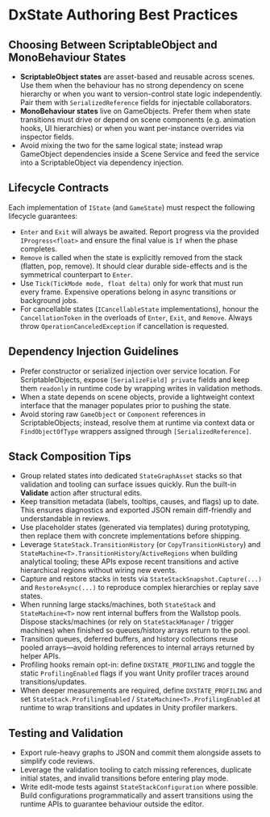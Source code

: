 # DxState Authoring Best Practices

## Choosing Between ScriptableObject and MonoBehaviour States

- **ScriptableObject states** are asset-based and reusable across scenes. Use them when the behaviour has no strong dependency on scene hierarchy or when you want to version-control state logic independently. Pair them with `SerializedReference` fields for injectable collaborators.
- **MonoBehaviour states** live on GameObjects. Prefer them when state transitions must drive or depend on scene components (e.g. animation hooks, UI hierarchies) or when you want per-instance overrides via inspector fields.
- Avoid mixing the two for the same logical state; instead wrap GameObject dependencies inside a Scene Service and feed the service into a ScriptableObject via dependency injection.

## Lifecycle Contracts

Each implementation of `IState` (and `GameState`) must respect the following lifecycle guarantees:

- `Enter` and `Exit` will always be awaited. Report progress via the provided `IProgress<float>` and ensure the final value is `1f` when the phase completes.
- `Remove` is called when the state is explicitly removed from the stack (flatten, pop, remove). It should clear durable side-effects and is the symmetrical counterpart to `Enter`.
- Use `Tick(TickMode mode, float delta)` only for work that must run every frame. Expensive operations belong in async transitions or background jobs.
- For cancellable states (`ICancellableState` implementations), honour the `CancellationToken` in the overloads of `Enter`, `Exit`, and `Remove`. Always throw `OperationCanceledException` if cancellation is requested.

## Dependency Injection Guidelines

- Prefer constructor or serialized injection over service location. For ScriptableObjects, expose `[SerializeField] private` fields and keep them `readonly` in runtime code by wrapping writes in validation methods.
- When a state depends on scene objects, provide a lightweight context interface that the manager populates prior to pushing the state.
- Avoid storing raw `GameObject` or `Component` references in ScriptableObjects; instead, resolve them at runtime via context data or `FindObjectOfType` wrappers assigned through `[SerializedReference]`.

## Stack Composition Tips

- Group related states into dedicated `StateGraphAsset` stacks so that validation and tooling can surface issues quickly. Run the built-in **Validate** action after structural edits.
- Keep transition metadata (labels, tooltips, causes, and flags) up to date. This ensures diagnostics and exported JSON remain diff-friendly and understandable in reviews.
- Use placeholder states (generated via templates) during prototyping, then replace them with concrete implementations before shipping.
- Leverage `StateStack.TransitionHistory` (or `CopyTransitionHistory`) and `StateMachine<T>.TransitionHistory`/`ActiveRegions` when building analytical tooling; these APIs expose recent transitions and active hierarchical regions without wiring new events.
- Capture and restore stacks in tests via `StateStackSnapshot.Capture(...)` and `RestoreAsync(...)` to reproduce complex hierarchies or replay save states.
- When running large stacks/machines, both `StateStack` and `StateMachine<T>` now rent internal buffers from the Wallstop pools. Dispose stacks/machines (or rely on `StateStackManager` / trigger machines) when finished so queues/history arrays return to the pool.
- Transition queues, deferred buffers, and history collections reuse pooled arrays—avoid holding references to internal arrays returned by helper APIs.
- Profiling hooks remain opt-in: define `DXSTATE_PROFILING` and toggle the static `ProfilingEnabled` flags if you want Unity profiler traces around transitions/updates.
- When deeper measurements are required, define `DXSTATE_PROFILING` and set `StateStack.ProfilingEnabled` / `StateMachine<T>.ProfilingEnabled` at runtime to wrap transitions and updates in Unity profiler markers.

## Testing and Validation

- Export rule-heavy graphs to JSON and commit them alongside assets to simplify code reviews.
- Leverage the validation tooling to catch missing references, duplicate initial states, and invalid transitions before entering play mode.
- Write edit-mode tests against `StateStackConfiguration` where possible. Build configurations programmatically and assert transitions using the runtime APIs to guarantee behaviour outside the editor.
